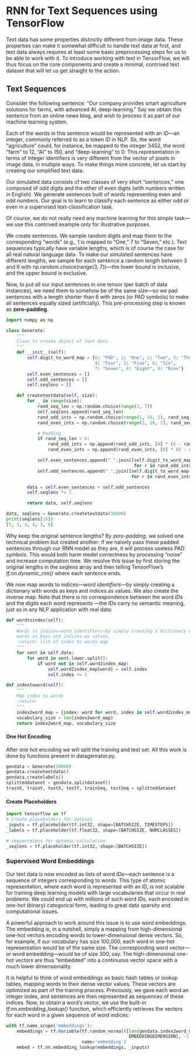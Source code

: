 # RNN for Text Sequences using TensorFlow

Text data has some properties distinctly different from image data. These properties can make it somewhat difficult to
handle text data at first, and text data always requires at least some basic preprocessing steps for us to be able to work 
with it. To introduce working with text in TensorFlow, we will thus focus on the core components and create a minimal, 
contrived text dataset that will let us get straight to the action.

## Text Sequences

Consider the following sentence: “Our company provides smart agriculture solutions for farms, with advanced AI, 
deep-learning.” Say we obtain this sentence from an online news blog, and wish to process it as part of our machine 
learning system.

Each of the words in this sentence would be represented with an _ID_—an integer, commonly referred to as a token _ID_ in
NLP. So, the word “agriculture” could, for instance, be mapped to the integer 3452, the word “farm” to 12, “AI” to 150, 
and “deep-learning” to 0. This representation in terms of integer identifiers is very different from the vector of pixels 
in image data, in multiple ways. To make things more concrete, let us start by creating our simplified text data.

Our simulated data consists of two classes of very short “sentences,” one composed of odd digits and the other of even 
digits (with numbers written in English). We generate sentences built of words representing even and odd numbers. Our goal 
is to learn to classify each sentence as either odd or even in a supervised text-classification task.

Of course, we do not really need any machine learning for this simple task—we use this contrived example only for 
illustrative purposes.

We create sentences. We sample random digits and map them to the corresponding “words” (e.g., 1 is mapped to “One,” 7 to 
“Seven,” etc.). Text sequences typically have variable lengths, which is of course the case for all real natural language 
data. To make our simulated sentences have different lengths, we sample for each sentence a random length between 3 and 6 
with np.random.choice(range(3, 7))—the lower bound is inclusive, and the upper bound is exclusive.

Now, to put all our input sentences in one tensor (per batch of data instances), we need them to somehow be of the same 
size—so we pad sentences with a length shorter than 6 with zeros (or PAD symbols) to make all sentences equally sized 
(artificially). This pre-processing step is known as **zero-padding**.

```python
import numpy as np

class Generate:
    """
    Class to create object of text data
    """
    def __init__(self):
        self.digit_to_word_map = {0: "PAD", 1: "One", 2: "Two", 3: "Three",
                                  4: "Four", 5: "Five", 6: "Six",
                                  7: "Seven", 8: "Eight", 9: "Nine"}
        self.even_sentences = []
        self.odd_sentences = []
        self.seqlens = []

    def createtextdata(self, size):
        for _ in range(size):
            rand_seq_len = np.random.choice(range(3, 7))
            self.seqlens.append(rand_seq_len)
            rand_odd_ints = np.random.choice(range(1, 10, 2), rand_seq_len)
            rand_even_ints = np.random.choice(range(2, 10, 2), rand_seq_len)

            # Padding
            if rand_seq_len < 6:
                rand_odd_ints = np.append(rand_odd_ints, [0] * (6 - rand_seq_len))
                rand_even_ints = np.append(rand_even_ints, [0] * (6 - rand_seq_len))

            self.even_sentences.append(" ".join([self.digit_to_word_map[r]
                                                 for r in rand_odd_ints]))
            self.odd_sentences.append(" ".join([self.digit_to_word_map[r]
                                                for r in rand_even_ints]))

        data = self.even_sentences + self.odd_sentences
        self.seqlens *= 2

        return data, self.seqlens

data, seqlens = Generate.createtextdata(10000)
print(seqlens[:6])
[5, 3, 4, 4, 3, 6]
```

Why keep the original sentence lengths? By _zero-padding_, we solved one technical problem but created another: if we 
naively pass these padded sentences through our RNN model as they are, it will process useless PAD symbols. This would 
both harm model correctness by processing “noise” and increase computation time. We resolve this issue by first storing 
the original lengths in the _seqlens_ array and then telling TensorFlow’s _tf.nn.dynamic_rnn()_ where each sentence ends.

We now map words to indices—word _identifiers_—by simply creating a dictionary with words as keys and indices as values. 
We also create the inverse map. Note that there is no correspondence between the word _IDs_ and the digits each word 
represents —the IDs carry no semantic meaning, just as in any NLP application with real data:

```python
def wordtoindex(self):
    """
    Words to indices—word identifiers—by simply creating a dictionary with
    words as keys and indices as values.
    :return: list of index to words map
    """
    for sent in self.data:
        for word in sent.lower.split():
            if word not in self.word2index_map:
                self.word2index_map[word] = self.index
                self.index += 1

def indextoword(self):
    """
    Map index to words
    :return:
    """
    index2word_map = {index: word for word, index in self.word2index_map.items()}
    vocabulary_size = len(index2word_map)
    return index2word_map, vocabulary_size
```

#### One Hot Encoding
After one hot encoding we will split the training and test set. All this work is done by functions present in datagenrator.py.

```python
gendata = Generate(10000)
gendata.createtextdata()
gendata.createlabels()
splitteddataset = gendata.splitdataset()
trainX, trainY, testX, testY, trainSeq, testSeq = splitteddataset
```

#### Create Placeholders
```python
import tensorflow as tf
# Create placeholders for dataset
_inputs = tf.placeholder(tf.int32, shape=[BATCHSIZE, TIMESTEPS])
_labels = tf.placeholder(tf.float32, shape=[BATCHSIZE, NUMCLASSES])

# sequencelens for dynamic calculation
_seqlens = tf.placeholder(tf.int32, shape=[BATCHSIZE])
```

### Supervised Word Embeddings
Our text data is now encoded as lists of word _IDs_—each sentence is a sequence of integers corresponding to words. This 
type of atomic representation, where each word is represented with an ID, is not scalable for training deep learning models 
with large vocabularies that occur in real problems. We could end up with millions of such word IDs, each encoded in 
one-hot (binary) categorical form, leading to great data sparsity and computational issues. 

A powerful approach to work around this issue is to use word embeddings. The embedding is, in a nutshell, simply a mapping 
from high-dimensional one-hot vectors encoding words to lower-dimensional dense vectors. So, for example, if our vocabulary 
has size 100,000, each word in one-hot representation would be of the same size. The corresponding word vector—or word 
embedding—would be of size 300, say. The high-dimensional one-hot vectors are thus “embedded” into a continuous vector 
space with a much lower dimensionality.

It is helpful to think of word embeddings as basic hash tables or lookup tables, mapping words to their dense vector values. 
These vectors are optimized as part of the training process. Previously, we gave each word an integer index, and sentences 
are then represented as sequences of these indices. Now, to obtain a word’s vector, we use the built-in _tf.nn.embedding_lookup()_ 
function, which efficiently retrieves the vectors for each word in a given sequence of word indices:

```python
with tf.name_scope('embeddings'):
    embeddings = tf.Variable(tf.random_normal([len(gendata.index2word_map),
                                               EMBEDDINGDIMENSION], -1.0, 1.0),
                             name='embedding')
    embed = tf.nn.embedding_lookup(embeddings, _inputs)
```


